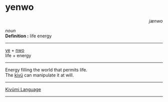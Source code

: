 
# yenwo

<div align="right"><i>jænwo</i></div>

*noun*  
**Definition :** life energy  

---

[ye](ye.md) + [nwo](nwo.md)  
life + energy  

---

Energy filling the world that permits life.  
The [kivü](kivü.md) can manipulate it at will.  

---

[Kivümi Language](../README.md)

---
